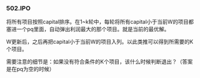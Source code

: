 ### 502.IPO

将所有项目按照capital排序。在1\~k轮中，每轮将所有capital小于当前W的项目都塞进一个pq里面，自动弹出利润最大的那个项目。就是当前的最优解。

W更新后，之后再把capital小于当前W的项目入列。以此类推可以得到所需要的K个项目。

需要注意的细节是：如果没有符合条件的K个项目，该什么时候判断退出？（答案是在pq为空的时候）
